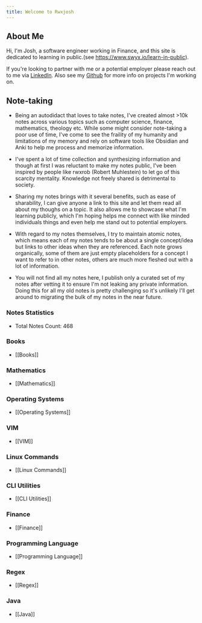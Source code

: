 ```yaml
---
title: Welcome to Rwxjosh
---
```


## About Me
Hi, I'm Josh, a software engineer working in Finance, and this site is dedicated to learning in public.(see https://www.swyx.io/learn-in-public).

If you're looking to partner with me or a potential employer please reach out to me via [LinkedIn](https://www.linkedin.com/in/joshpius41/).
Also see my [Github](https://github.com/josh-pius) for more info on projects I'm working on.


## Note-taking
- Being an autodidact that loves to take notes, I've created almost >10k notes across various topics such as computer science, finance, mathematics, theology etc. While some might consider note-taking a poor use of time, I've come to see the fraility of my humanity and limitations of my memory and rely on software tools like Obsidian and Anki to help me process and memorize information.

- I've spent a lot of time collection and synthesizing information and though at first I was reluctant to make my notes public, I've been inspired by people like rwxrob (Robert Muhlestein) to let go of this scarcity mentality. Knowledge not freely shared is detrimental to society.

- Sharing my notes brings with it several benefits, such as ease of sharability, I can give anyone a link to this site and let them read all about my thoughs on a topic.  It also allows me to showcase what I'm learning publicly, which I'm hoping helps me connect with like minded individuals things and even help me stand out to potential employers.

- With regard to my notes themselves, I try to maintain atomic notes, which means each of my notes tends to be about a single concept/idea but links to other ideas when they are referenced.  Each note grows organically, some of them are just empty placeholders for a concept I want to refer to in other notes, others are much more fleshed out with a lot of information.

- You will not find all my notes here, I publish only a curated set of my notes after vetting it to ensure I'm not leaking any private information. 
Doing this for all my old notes is pretty challenging so it's unlikely I'll get around to migrating the bulk of my notes in the near future.


### Notes Statistics
- Total Notes Count: 468
### Books
- [[Books]]
### Mathematics
- [[Mathematics]]
### Operating Systems
- [[Operating Systems]]
### VIM
- [[VIM]]
### Linux Commands
- [[Linux Commands]]
### CLI Utilities
- [[CLI Utilities]]
### Finance
- [[Finance]]
### Programming Language
- [[Programming Language]]
### Regex
- [[Regex]]
### Java
- [[Java]]
